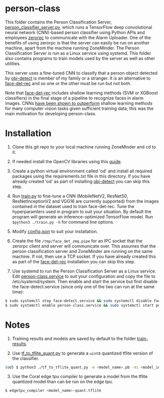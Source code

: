 # person-class
This folder contains the Person Classification Server, [person_classifier_server.py](./person_classifier_server.py), which runs a TensorFlow deep convolutional neural network (CNN)-based person classifier using Python APIs and employees [zerorpc](http://www.zerorpc.io/) to communicate with the Alarm Uploader. One of the benefits of using zerorpc is that the server can easily be run on another machine, apart from the machine running ZoneMinder. The Person Classification Server is run as a Linux service using systemd. This folder also contains programs to train models used by the server as well as other utilities.

This server uses a fine-tuned CNN to classify that a person object detected by [obj-detect](../obj-detect) is member of my family or a stranger. It is an alternative to [face-det-rec](../face-det-rec) and so one or the other must be run but not both.

Note that [face-det-rec](../face-det-rec) includes shallow learning methods (SVM or XGBoost classifiers) in the final stage of a pipeline to recognize faces in alarm images. CNNs [have been shown to outperform](https://towardsdatascience.com/deep-learning-vs-classical-machine-learning-9a42c6d48aa) shallow learning methods for many computer vision tasks given sufficient training data; this was the main motivation for developing person-class. 

# Installation
1. Clone this git repo to your local machine running ZoneMinder and cd to it.

2. If needed install the OpenCV libraries using this [guide](https://www.pyimagesearch.com/2018/06/18/face-recognition-with-opencv-python-and-deep-learning/).

3. Create a python virtual environment called 'od' and install all required packages using the requirements.txt file in this directory. If you have already created 'od' as part of installing [obj-detect](../obj-detect) you can skip this step. 

4. Run [train.py](./train.py) to fine-tune a CNN (MobileNetV2, ResNet50, ResNetInceptionV2 and VGG16 are currently supported) from the images contained in the dataset used to train face-det-rec. Tune the hyperparamters used in program to suit your situation. By default the program will generate an inference-optimized TensorFlow model. Run ```$python3 ./train.py -h``` for command line options.

5. Modify [config.json](./config.json) to suit your installation.

6. Create the file ```/tmp/face_det_zmq.pipe``` for an IPC socket that the zerorpc client and server will communicate over. This assumes that the person classification server and ZoneMinder are running on the same machine. If not, then use a TCP socket. If you have already created this as part of the [face-det-rec](../face-det-rec) installation you can skip this step. 

7. Use systemd to run the Person Classification Server as a Linux service. Edit [person-class.service](./person-class.service) to suit your configuration and copy the file to /etc/systemd/system. Then enable and start the service but first disable the face-detect.service (since only one of the two can run at the same time):
```bash
$ sudo systemctl stop face-detect.service && sudo systemctl disable face-detect.service
$ sudo systemctl enable person-class.service && sudo systemctl start person-class.service
```

# Notes
1. Training results and models are saved by default to the folder [train-results](./train-results).

2. Use [tf_to_tflite_quant.py](./tf_to_tflite_quant.py) to generate a ```uint8``` quantized tflite version of the classifier.
```bash
(od) $ python3 ./tf_to_tflite_quant.py -m <model_name>.pb -mi <model_input> -mo <model_output>
```

3. Use the Coral edge tpu compiler to generate a model from the tflite quantized model than can be run on the edge tpu.

```bash
$ edgetpu_compiler <model_name>-quant.tflite
```